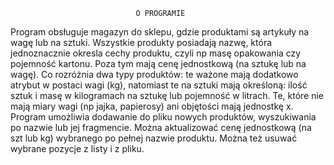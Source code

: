 
                                O PROGRAMIE
 
Program obsługuje magazyn do sklepu, gdzie produktami są  artykuły na wagę lub na sztuki. Wszystkie produkty posiadają nazwę, która jednoznacznie 
okresla cechy produktu, czyli np masę opakowania czy pojemność kartonu. Poza tym mają cenę jednostkową (na sztukę lub na wagę).
Co rozróżnia dwa typy produktów: te ważone mają dodatkowo atrybut w postaci wagi (kg), natomiast te na sztuki mają określoną: ilość sztuk
i masę w kilogramach  na sztukę lub pojemność w litrach. Te, które nie mają miary wagi (np jajka, papierosy) ani objętości mają jednostkę x.
Program umożliwia dodawanie do pliku nowych produktów, wyszukiwania po nazwie lub jej fragmencie. 
Można aktualizować cenę jednostkową (na szt lub kg) wybranego po pełnej nazwie produktu. Można też usuwać wybrane pozycje z listy i z pliku.
 
